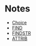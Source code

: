 # Notes

- [Choice](http://ss64.com/nt/choice.html)
- [FIND](http://ss64.com/nt/find.html)
- [FINDSTR](http://ss64.com/nt/findstr.html)
- [ATTRIB](http://ss64.com/nt/attrib.html)

